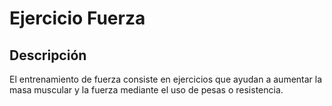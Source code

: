 # Ejercicio Fuerza

## Descripción
El entrenamiento de fuerza consiste en ejercicios que ayudan a aumentar la masa muscular y la fuerza mediante el uso de pesas o resistencia.
